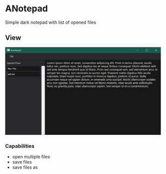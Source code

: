 # ANotepad
Simple dark notepad with list of opened files
## View
![Screen Shot](https://github.com/alanmocek/ANotepad/blob/master/ANotepad/Images/ANotepadScreenShot.png)

### Capabilities
- open multiple files
- save files
- save files as

